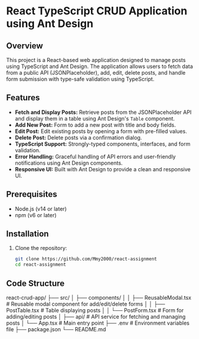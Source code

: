 # React TypeScript CRUD Application using Ant Design

## Overview
This project is a React-based web application designed to manage posts using TypeScript and Ant Design. The application allows users to fetch data from a public API (JSONPlaceholder), add, edit, delete posts, and handle form submission with type-safe validation using TypeScript.

## Features
- **Fetch and Display Posts:** Retrieve posts from the JSONPlaceholder API and display them in a table using Ant Design's `Table` component.
- **Add New Post:** Form to add a new post with title and body fields.
- **Edit Post:** Edit existing posts by opening a form with pre-filled values.
- **Delete Post:** Delete posts via a confirmation dialog.
- **TypeScript Support:** Strongly-typed components, interfaces, and form validation.
- **Error Handling:** Graceful handling of API errors and user-friendly notifications using Ant Design components.
- **Responsive UI:** Built with Ant Design to provide a clean and responsive UI.

## Prerequisites
- Node.js (v14 or later)
- npm (v6 or later)

## Installation

1. Clone the repository:
   ```bash
   git clone https://github.com/Mmy2000/react-assignment
   cd react-assignment

## Code Structure

react-crud-app/
├── src/
│   ├── components/
│   │   ├── ReusableModal.tsx       # Reusable modal component for add/edit/delete forms
│   │   ├── PostTable.tsx            # Table displaying posts
│   │   └── PostForm.tsx             # Form for adding/editing posts
│   ├── api/                         # API service for fetching and managing posts
│   └── App.tsx                      # Main entry point
├── .env                            # Environment variables file
├── package.json
└── README.md

